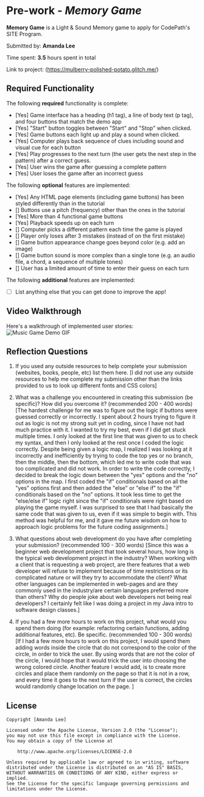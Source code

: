# Pre-work - *Memory Game*

**Memory Game** is a Light & Sound Memory game to apply for CodePath's SITE Program. 

Submitted by: **Amanda Lee**

Time spent: **3.5** hours spent in total

Link to project: (https://mulberry-polished-potato.glitch.me/)

## Required Functionality

The following **required** functionality is complete:

* [Yes] Game interface has a heading (h1 tag), a line of body text (p tag), and four buttons that match the demo app
* [Yes] "Start" button toggles between "Start" and "Stop" when clicked. 
* [Yes] Game buttons each light up and play a sound when clicked. 
* [Yes] Computer plays back sequence of clues including sound and visual cue for each button
* [Yes] Play progresses to the next turn (the user gets the next step in the pattern) after a correct guess. 
* [Yes] User wins the game after guessing a complete pattern
* [Yes] User loses the game after an incorrect guess

The following **optional** features are implemented:

* [Yes] Any HTML page elements (including game buttons) has been styled differently than in the tutorial
* [] Buttons use a pitch (frequency) other than the ones in the tutorial
* [Yes] More than 4 functional game buttons
* [Yes] Playback speeds up on each turn
* [] Computer picks a different pattern each time the game is played
* [] Player only loses after 3 mistakes (instead of on the first mistake)
* [] Game button appearance change goes beyond color (e.g. add an image)
* [] Game button sound is more complex than a single tone (e.g. an audio file, a chord, a sequence of multiple tones)
* [] User has a limited amount of time to enter their guess on each turn

The following **additional** features are implemented:

- [ ] List anything else that you can get done to improve the app!

## Video Walkthrough

Here's a walkthrough of implemented user stories:
![Music Game Demo GIF](https://i.imgur.com/MzSRJGS.gifv)


## Reflection Questions
1. If you used any outside resources to help complete your submission (websites, books, people, etc) list them here. 
[I did not use any outside resources to help me complete my submission other than the links provided to us to look up different fonts and CSS colors]

2. What was a challenge you encountered in creating this submission (be specific)? How did you overcome it? (recommended 200 - 400 words) 
[The hardest challenge for me was to figure out the logic if buttons were guessed correctly or incorrectly. I spent about 2 hours trying to figure it out as logic is not my strong suit
yet in coding, since I have not had much practice with it. I wanted to try my best, even if I did get stuck multiple times. I only looked at the first line that was given to us to check my 
syntax, and then I only looked at the rest once I coded the logic correctly. Despite being given a logic map, I realized I was looking at it incorrectly and inefficiently by trying to code
the top yes or no branch, then the middle, then the bottom, which led me to write code that was too complicated and did not work. In order to write the code correctly, I decided to break the 
logic down between the "yes" options and the "no" options in the map. I first coded the "if" conditionals based on all the "yes" options first and then added the "else" or "else if" to the 
"if" conditionals based on the "no" options. It took less time to get the "else/else if" logic right since the "if" conditionals were right based on playing the game myself. I was surprised 
to see that I had basically the same code that was given to us, even if it was simple to begin with. This method was helpful for me, and it gave me future wisdom on how to approach 
logic problems for the future coding assignments.]

3. What questions about web development do you have after completing your submission? (recommended 100 - 300 words) 
[Since this was a beginner web development project that took several hours, how long is the typical web development project in the industry? When working with a client that is requesting a web project,
are there features that a web developer will refuse to implement because of time restrictions or its complicated nature or will they try to accommodate the client? What other languages can be 
implemented in web-pages and are they commonly used in the industry/are certain languages preferred more than others? Why do people joke about web developers not being real developers? I certainly
felt like I was doing a project in my Java intro to software design classes.]

4. If you had a few more hours to work on this project, what would you spend them doing (for example: refactoring certain functions, adding additional features, etc). Be specific. (recommended 100 - 300 words) 
[If I had a few more hours to work on this project, I would spend them adding words inside the circle that do not correspond to the color of the circle, in order to trick the user. By using words that are not the color
of the circle, I would hope that it would trick the user into choosing the wrong colored circle. Another feature I would add, is to create more circles and place them randomly on the page so that it is not in a row, 
and every time it goes to the next turn if the user is correct, the circles would randomly change location on the page. ]



## License

    Copyright [Amanda Lee]

    Licensed under the Apache License, Version 2.0 (the "License");
    you may not use this file except in compliance with the License.
    You may obtain a copy of the License at

        http://www.apache.org/licenses/LICENSE-2.0

    Unless required by applicable law or agreed to in writing, software
    distributed under the License is distributed on an "AS IS" BASIS,
    WITHOUT WARRANTIES OR CONDITIONS OF ANY KIND, either express or implied.
    See the License for the specific language governing permissions and
    limitations under the License.
